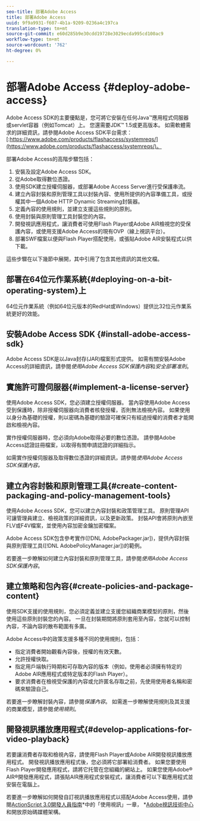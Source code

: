 ```yaml
---
seo-title: 部署Adobe Access
title: 部署Adobe Access
uuid: 9f9a9931-f607-4b1a-9209-0236a4c197ca
translation-type: tm+mt
source-git-commit: e60d285b9e30cdd19728e3029ecda995cd100ac9
workflow-type: tm+mt
source-wordcount: '762'
ht-degree: 0%

---
```



# 部署Adobe Access {#deploy-adobe-access}

Adobe Access SDK的主要優點是，您可將它安裝在任何Java™應用程式伺服器或servlet容器（例如Tomcat）上。 您還需要JDK™ 1.5或更高版本。 如需軟體需求的詳細資訊，請參閱Adobe Access SDK平台需求：[:https://www.adobe.com/products/flashaccess/systemreqs/](https://www.adobe.com/products/flashaccess/systemreqs/)。

部署Adobe Access的高階步驟包括：

1. 安裝及設定Adobe Access SDK。
1. 從Adobe取得數位憑證。
1. 使用SDK建立授權伺服器，或部署Adobe Access Server進行受保護串流。
1. 建立內容封裝和原則管理工具以封裝內容、使用所提供的內容準備工具，或授權其中一個Adobe HTTP Dynamic Streaming封裝器。
1. 定義內容的使用規則，並建立支援這些規則的原則。
1. 使用封裝與原則管理工具封裝您的內容。
1. 開發視訊應用程式，讓消費者可使用Flash Player或Adobe AIR檢視您的受保護內容，或使用支援Adobe Access的現有OVP（線上視訊平台）。
1. 部署SWF檔案以便與Flash Player搭配使用，或張貼Adobe AIR安裝程式以供下載。

這些步驟在以下幾節中展開，其中引用了包含其他資訊的其他文檔。

## 部署在64位元作業系統{#deploying-on-a-bit-operating-system}上

64位元作業系統（例如64位元版本的RedHat或Windows）提供比32位元作業系統更好的效能。

## 安裝Adobe Access SDK {#install-adobe-access-sdk}

Adobe Access SDK是以Java封存(JAR)檔案形式提供。 如需有關安裝Adobe Access的詳細資訊，請參閱&#x200B;*使用Adobe Access SDK保護內容*&#x200B;和&#x200B;*安全部署准則*。

## 實施許可證伺服器{#implement-a-license-server}

使用Adobe Access SDK，您必須建立授權伺服器。 當內容使用Adobe Access受到保護時，除非授權伺服器向消費者核發授權，否則無法檢視內容。 如果使用以身分為基礎的授權，則以密碼為基礎的驗證可確保只有經過授權的消費者才能開啟和檢視內容。

實作授權伺服器時，您必須向Adobe取得必要的數位憑證。 請參閱Adobe Access認證註冊檔案，以取得有關申請認證的詳細指示。

如需實作授權伺服器及取得數位憑證的詳細資訊，請參閱*使用Adobe Access SDK保護內容。*

## 建立內容封裝和原則管理工具{#create-content-packaging-and-policy-management-tools}

使用Adobe Access SDK，您可以建立內容封裝和政策管理工具。 原則管理API可讓管理員建立、檢視政策的詳細資訊，以及更新政策。 封裝API會將原則內嵌至FLV或F4V檔案，並使用內容加密金鑰加密檔案。

Adobe Access SDK包含參考實作([!DNL AdobePackager.jar])，提供內容封裝與原則管理工具([!DNL AdobePolicyManager.jar])的範例。

若要進一步瞭解如何建立內容封裝和原則管理工具，請參閱&#x200B;*使用Adobe Access SDK保護內容*。

## 建立策略和包內容{#create-policies-and-package-content}

使用SDK支援的使用規則，您必須定義並建立支援您組織商業模型的原則，然後使用這些原則封裝您的內容。 一旦在封裝期間將原則套用至內容，您就可以控制內容，不論內容的散布範圍有多廣。

Adobe Access中的政策支援多種不同的使用規則，包括：

* 指定消費者開始觀看內容後，授權的有效天數。
* 允許授權快取。
* 指定用戶端執行時期和可存取內容的版本（例如，使用者必須擁有特定的Adobe AIR應用程式或特定版本的Flash Player）。
* 要求消費者在檢視受保護的內容或允許匿名存取之前，先使用使用者名稱和密碼來驗證自己。

若要進一步瞭解封裝內容，請參閱&#x200B;*保護內容*。 如需進一步瞭解使用規則及其支援的商業模型，請參閱&#x200B;*使用規則*。

## 開發視訊播放應用程式{#develop-applications-for-video-playback}

若要讓消費者存取和檢視內容，請使用Flash Player或Adobe AIR開發視訊播放應用程式。 開發視訊播放應用程式後，您必須將它部署給消費者。 如果您要使用Flash Player開發應用程式，請將它托管在您組織的網站上。 如果您使用Adobe® AIR®開發應用程式，請張貼AIR應用程式安裝程式，讓消費者可以下載應用程式並安裝在電腦上。

若要進一步瞭解如何開發自訂視訊播放應用程式以搭配Adobe Access使用，請參閱[ActionScript 3.0開發人員指南](https://help.adobe.com/en_US/as3/dev/WS9936fa0d5984e93b3f4f38ec1272a447844-8000.html)*中的「使用視訊」一章， *[Adobe視訊技術中心](https://www.adobe.com/devnet/video/)和開放原始碼媒體架構。